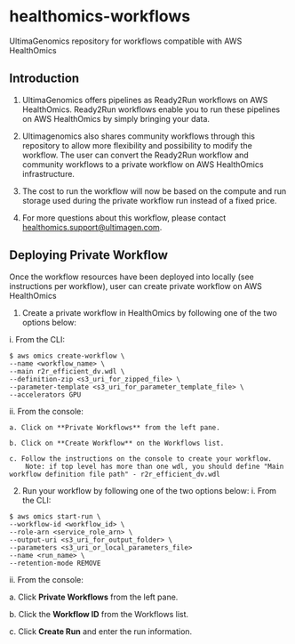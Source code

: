 # healthomics-workflows
UltimaGenomics repository for workflows compatible with AWS HealthOmics

## Introduction
1. UltimaGenomics offers pipelines as Ready2Run workflows on AWS HealthOmics. Ready2Run workflows enable you to run these pipelines on AWS HealthOmics by simply bringing your data.

2. Ultimagenomics also shares community workflows through this repository to allow more flexibility and possibility to modify the workflow. The user can convert the Ready2Run workflow and community workflows to a private workflow on AWS HealthOmics infrastructure.

3. The cost to run the workflow will now be based on the compute and run storage used during the private workflow run instead of a fixed price.

4. For more questions about this workflow, please contact healthomics.support@ultimagen.com.

## Deploying Private Workflow
Once the workflow resources have been deployed into locally (see instructions per workflow), user can create private workflow on AWS HealthOmics
1. Create a private workflow in HealthOmics by following one of the two options below:

i. From the CLI:
 ~~~
$ aws omics create-workflow \
--name <workflow_name> \
--main r2r_efficient_dv.wdl \
--definition-zip <s3_uri_for_zipped_file> \
--parameter-template <s3_uri_for_parameter_template_file> \
--accelerators GPU
 ~~~
ii. From the console:
    
    a. Click on **Private Workflows** from the left pane.
    
    b. Click on **Create Workflow** on the Workflows list.
    
    c. Follow the instructions on the console to create your workflow.
        Note: if top level has more than one wdl, you should define "Main workflow definition file path" - r2r_efficient_dv.wdl


2. Run your workflow by following one of the two options below:
i. From the CLI:
 ~~~
$ aws omics start-run \
--workflow-id <workflow_id> \
--role-arn <service_role_arn> \
 --output-uri <s3_uri_for_output_folder> \
 --parameters <s3_uri_or_local_parameters_file>
 --name <run_name> \
 --retention-mode REMOVE
 ~~~
ii. From the console:
   
   a. Click **Private Workflows** from the left pane.

   b. Click the **Workflow ID** from the Workflows list.

   c. Click **Create Run** and enter the run information.
